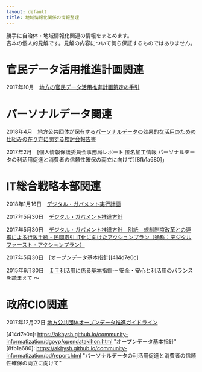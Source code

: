 ```yaml
---
layout: default
title: 地域情報化関係の情報整理
---
```


勝手に自治体・地域情報化関連の情報をまとめます。  
吉本の個人的見解です。見解の内容について何ら保証するものではありません。  


# 官民データ活用推進計画関連
2017年10月　[地方の官民データ活用推進計画策定の手引][1a1f1e44]  

# パーソナルデータ関連
2018年4月　[地方公共団体が保有するパーソナルデータの効果的な活用のための仕組みの在り方に関する検討会報告書][66e66df9]  

2017年2月　[個人情報保護委員会事務局レポート 匿名加工情報 パーソナルデータの利活用促進と消費者の信頼性確保の両立に向けて][8fb1a680]」  

# IT総合戦略本部関連
2018年1月16日　[デジタル・ガバメント実行計画][1a1f1e52]

2017年5月30日　[デジタル・ガバメント推進方針][ab0613b6]  

2017年5月30日　[デジタル・ガバメント推進方針　別紙　規制制度改革との連携による行政手続・民間取引 IT化に向けたアクションプラン（通称：デジタルファースト・アクションプラン）][a5562254]

2017年5月30日　[オープンデータ基本指針][414d7e0c]  

2015年6月30日　[ＩＴ利活用に係る基本指針][414d7e0b]～ 安全・安心と利活用のバランスを踏まえて ～   

# 政府CIO関連  
2017年12月22日   [地方公共団体オープンデータ推進ガイドライン][414d7e0a]  


[1a1f1e44]: https://akhysh.github.io/community-informatization/dgovp/ppdpoint.html "地方の官民データ活用推進計画策定の手引"
[66e66df9]: https://akhysh.github.io/community-informatization/pd/pd.html "地方公共団体が保有するパーソナルデータの効果的な活用のための仕組みの在り方に関する検討会報告書"
[1a1f1e52]: https://akhysh.github.io/community-informatization/dgovp/dgovp.html "デジタル・ガバメント実行計画"
[ab0613b6]: https://akhysh.github.io/community-informatization/dgovp/digitalgov.html "デジタル・ガバメント推進方針"
[a5562254]: https://akhysh.github.io/community-informatization/dgovp/digitalfirst.html "デジタルファースト・アクションプラン"
[414d7e0a]: https://akhysh.github.io/community-informatization/govcio/localgovopendata.html "地方公共団体オープンデータ推進ガイドライン"
[414d7e0b]: https://akhysh.github.io/community-informatization/dgovp/itkihon.html "ＩＴ利活用に係る基本指針"
[414d7e0c]: https://akhysh.github.io/community-informatization/dgovp/opendatakihon.html "オープンデータ基本指針"[8fb1a680]: https://akhysh.github.io/community-informatization/pd/report.html "パーソナルデータの利活用促進と消費者の信頼性確保の両立に向けて"
